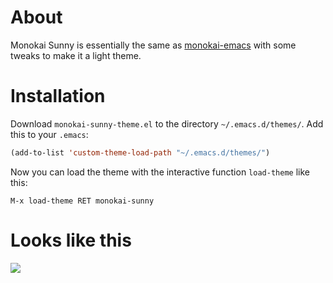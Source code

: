 # About

Monokai Sunny is essentially the same as [monokai-emacs](https://github.com/oneKelvinSmith/monokai-emacs) with some tweaks to make it a light theme.

# Installation

Download `monokai-sunny-theme.el` to the directory `~/.emacs.d/themes/`. Add this to your
`.emacs`:

```lisp
(add-to-list 'custom-theme-load-path "~/.emacs.d/themes/")
```

Now you can load the theme with the interactive function `load-theme` like this:

`M-x load-theme RET monokai-sunny`

# Looks like this

![](https://user-images.githubusercontent.com/48125/28159071-aa80466c-67b3-11e7-9f82-4dd80eb5360f.png)

